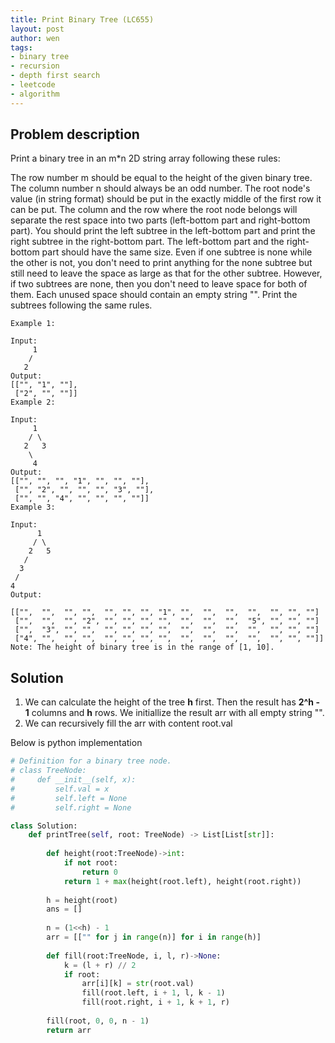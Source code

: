 ```yaml
---
title: Print Binary Tree (LC655)
layout: post
author: wen
tags:
- binary tree
- recursion
- depth first search
- leetcode
- algorithm
---
```


## Problem description
Print a binary tree in an m*n 2D string array following these rules:

The row number m should be equal to the height of the given binary tree.
The column number n should always be an odd number.
The root node's value (in string format) should be put in the exactly middle of the first row it can be put. The column and the row where the root node belongs will separate the rest space into two parts (left-bottom part and right-bottom part). You should print the left subtree in the left-bottom part and print the right subtree in the right-bottom part. The left-bottom part and the right-bottom part should have the same size. Even if one subtree is none while the other is not, you don't need to print anything for the none subtree but still need to leave the space as large as that for the other subtree. However, if two subtrees are none, then you don't need to leave space for both of them.
Each unused space should contain an empty string "".
Print the subtrees following the same rules.

```
Example 1:

Input:
     1
    /
   2
Output:
[["", "1", ""],
 ["2", "", ""]]
Example 2:

Input:
     1
    / \
   2   3
    \
     4
Output:
[["", "", "", "1", "", "", ""],
 ["", "2", "", "", "", "3", ""],
 ["", "", "4", "", "", "", ""]]
Example 3:

Input:
      1
     / \
    2   5
   / 
  3 
 / 
4 
Output:

[["",  "",  "", "",  "", "", "", "1", "",  "",  "",  "",  "", "", ""]
 ["",  "",  "", "2", "", "", "", "",  "",  "",  "",  "5", "", "", ""]
 ["",  "3", "", "",  "", "", "", "",  "",  "",  "",  "",  "", "", ""]
 ["4", "",  "", "",  "", "", "", "",  "",  "",  "",  "",  "", "", ""]]
Note: The height of binary tree is in the range of [1, 10].

```

## Solution
1. We can calculate the height of the tree **h** first. Then the result has **2^h - 1** columns and **h** rows. We initiallize the result arr with all empty string "".
2. We can recursively fill the arr with content root.val

Below is python implementation

```python
# Definition for a binary tree node.
# class TreeNode:
#     def __init__(self, x):
#         self.val = x
#         self.left = None
#         self.right = None

class Solution:
    def printTree(self, root: TreeNode) -> List[List[str]]:
        
        def height(root:TreeNode)->int:
            if not root:
                return 0
            return 1 + max(height(root.left), height(root.right))
        
        h = height(root)
        ans = []
        
        n = (1<<h) - 1
        arr = [["" for j in range(n)] for i in range(h)]
        
        def fill(root:TreeNode, i, l, r)->None:
            k = (l + r) // 2
            if root:
                arr[i][k] = str(root.val)
                fill(root.left, i + 1, l, k - 1)
                fill(root.right, i + 1, k + 1, r)
            
        fill(root, 0, 0, n - 1)
        return arr
				
```